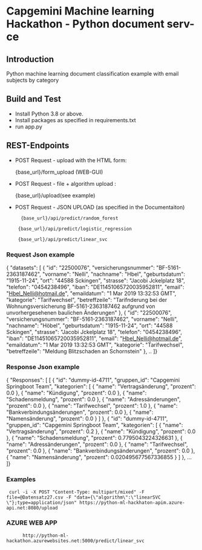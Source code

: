 # Capgemini Machine learning Hackathon - Python document serv-ce 

## Introduction 
Python machine learning document classification example with email subjects by category  


## Build and Test
- Install Python 3.8 or above.
- Install packages as specified in requirements.txt 
- run app.py

## REST-Endpoints

- POST Request - upload with the HTML form:  
 
    {base_url}/form_upload    (WEB-GUI)

- POST Request - file + algorithm upload : 
      
     {base_url}/upload(see example)
    

- POST Request - JSON UPLOAD  (as specified in the Documentaiton)

		{base_url}/api/predict/random_forest

       {base_url}/api/predict/logistic_regression

       {base_url}/api/predict/linear_svc

### Request Json example

{
    "datasets": [
        {
            "id": "22500076",
            "versicherungsnummer": "BF-5161-2363187462",
            "vorname": "Nelli",
            "nachname": "Hbel",
            "geburtsdatum": "1915-11-24",
            "ort": "44588 Sckingen",
            "strasse": "Jacobi Jckelplatz 18",
            "telefon": "0454238496",
            "iban": "DE11451065720035952811",
            "email": "Hbel_Nelli@hotmail.de",
            "emaildatum": "1 Mar 2019 13:32:53 GMT",
            "kategorie": "Tarifwechsel",
            "betreffzeile": "Tarifnderung bei der Wohnungsversicherung BF-5161-2363187462 aufgrund von unvorhergesehenen baulichen Änderungen"
        },
        {
            "id": "22500076",
            "versicherungsnummer": "BF-5161-2363187462",
            "vorname": "Nelli",
            "nachname": "Höbel",
            "geburtsdatum": "1915-11-24",
            "ort": "44588 Sckingen",
            "strasse": "Jacobi Jckelplatz 18",
            "telefon": "0454238496",
            "iban": "DE11451065720035952811",
            "email": "Hbel_Nelli@hotmail.de",
            "emaildatum": "1 Mar 2019 13:32:53 GMT",
            "kategorie": "Tarifwechsel",
            "betreffzeile": "Meldung Blitzschaden an Schornstein"
        },
        ..
        ]}
        
### Response Json example

{
    "Responses": [
        [
            {
                "id": "dummy-id-4711",
                "gruppen_id": "Capgemini Springboot Team",
                "kategorien": [
                    {
                        "name": "Vertragsänderung",
                        "prozent": 0.0
                    },
                    {
                        "name": "Kündigung",
                        "prozent": 0.0
                    },
                    {
                        "name": "Schadensmeldung",
                        "prozent": 0.0
                    },
                    {
                        "name": "Adressänderungen",
                        "prozent": 0.0
                    },
                    {
                        "name": "Tarifwechsel",
                        "prozent": 1.0
                    },
                    {
                        "name": "Bankverbindungsänderungen",
                        "prozent": 0.0
                    },
                    {
                        "name": "Namensänderung",
                        "prozent": 0.0
                    }
                ]
            },
            {
                "id": "dummy-id-4711",
                "gruppen_id": "Capgemini Springboot Team",
                "kategorien": [
                    {
                        "name": "Vertragsänderung",
                        "prozent": 0.2
                    },
                    {
                        "name": "Kündigung",
                        "prozent": 0.0
                    },
                    {
                        "name": "Schadensmeldung",
                        "prozent": 0.7795043224326631
                    },
                    {
                        "name": "Adressänderungen",
                        "prozent": 0.0
                    },
                    {
                        "name": "Tarifwechsel",
                        "prozent": 0.0
                    },
                    {
                        "name": "Bankverbindungsänderungen",
                        "prozent": 0.0
                    },
                    {
                        "name": "Namensänderung",
                        "prozent": 0.020495677567336855
                    }
                ]
            },
            ...
            ]}
        
    
### Examples

     curl -i -X POST "Content-Type: multipart/mixed" -F file=@Datensatz27.csv -F "data={\"algorithm\":\"linearSVC \"};type=application/json" https://python-ml-hackhaton-apim.azure-api.net:8080/upload
     
     
     
### AZURE WEB APP
          http://python-ml-hackathon.azurewebsites.net:5000/predict/linear_svc
